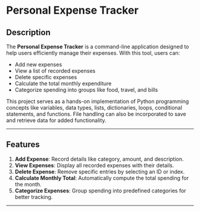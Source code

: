 # Personal Expense Tracker

## Description

The **Personal Expense Tracker** is a command-line application designed to help users efficiently manage their expenses. With this tool, users can:
- Add new expenses
- View a list of recorded expenses
- Delete specific expenses
- Calculate the total monthly expenditure
- Categorize spending into groups like food, travel, and bills

This project serves as a hands-on implementation of Python programming concepts like variables, data types, lists, dictionaries, loops, conditional statements, and functions. File handling can also be incorporated to save and retrieve data for added functionality.

---

## Features
1. **Add Expense**: Record details like category, amount, and description.  
2. **View Expenses**: Display all recorded expenses with their details.  
3. **Delete Expense**: Remove specific entries by selecting an ID or index.  
4. **Calculate Monthly Total**: Automatically compute the total spending for the month.  
5. **Categorize Expenses**: Group spending into predefined categories for better tracking.

---